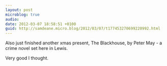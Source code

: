 ```yaml
---
layout: post
microblog: true
audio: 
date: 2012-03-07 18:58:51 +0100
guid: http://samdeane.micro.blog/2012/03/07/t177453270699220992.html
---
```

Also just finished another xmas present, The Blackhouse, by Peter May - a crime novel set here in Lewis. 

Very good I thought.
